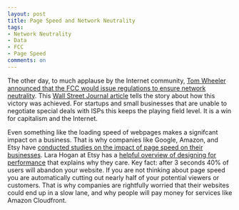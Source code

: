 ```yaml
---
layout: post
title: Page Speed and Network Neutrality
tags: 
- Network Neutrality
- Data
- FCC
- Page Speed
comments: on
---
```

The other day, to much applause by the Internet community, [Tom Wheeler announced that the FCC would issue regulations to ensure network neutrality](http://www.wired.com/2015/02/fcc-chairman-wheeler-net-neutrality/). This [Wall Street Journal article](http://www.wsj.com/articles/how-white-house-thwarted-fcc-chief-on-internet-rules-1423097522) tells the story about how this victory was achieved. For startups and small businesses that are unable to negotiate special deals with ISPs this keeps the playing field level. It is a win for capitalism and the Internet.

Even something like the loading speed of webpages makes a signifcant impact on a business. That is why companies like Google, Amazon, and Etsy have [conducted studies on the impact of page speed on their businesses](http://www.websiteoptimization.com/speed/tweak/psychology-web-performance/). Lara Hogan at Etsy has a [helpful overview of designing for performance](http://larahogan.me/design/) that explains why they care. Key fact: after 3 seconds 40% of users will abandon your website. If you are not thinking about page speed you are automatically cutting out nearly half of your potential viewers or customers. That is why companies are rightfully worried that their websites could end up in a slow lane, and why people will pay money for services like Amazon Cloudfront.